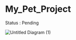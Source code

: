 # My_Pet_Project
Status : Pending




![Untitled Diagram (1)](https://github.com/user-attachments/assets/4e8b8110-f789-480f-886b-3dde6a742135)
